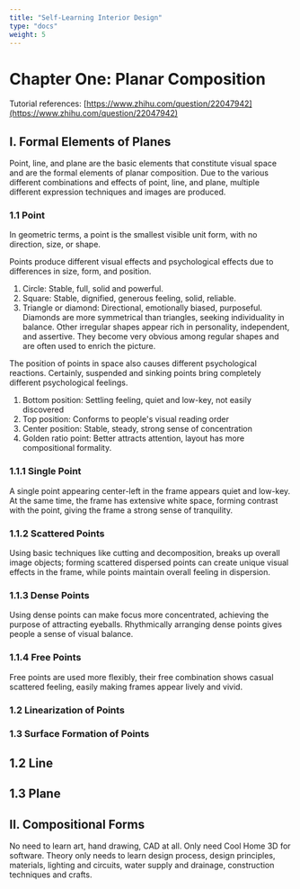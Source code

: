 ```yaml
---
title: "Self-Learning Interior Design"
type: "docs"
weight: 5
---
```


# Chapter One: Planar Composition

Tutorial references: [https://www.zhihu.com/question/22047942](https://www.zhihu.com/question/22047942)

## I. Formal Elements of Planes

Point, line, and plane are the basic elements that constitute visual space and are the formal elements of planar composition. Due to the various different combinations and effects of point, line, and plane, multiple different expression techniques and images are produced.

### 1.1 Point

In geometric terms, a point is the smallest visible unit form, with no direction, size, or shape.

Points produce different visual effects and psychological effects due to differences in size, form, and position.

1. Circle: Stable, full, solid and powerful.
2. Square: Stable, dignified, generous feeling, solid, reliable.
3. Triangle or diamond: Directional, emotionally biased, purposeful. Diamonds are more symmetrical than triangles, seeking individuality in balance. Other irregular shapes appear rich in personality, independent, and assertive. They become very obvious among regular shapes and are often used to enrich the picture.

The position of points in space also causes different psychological reactions. Certainly, suspended and sinking points bring completely different psychological feelings.

1. Bottom position: Settling feeling, quiet and low-key, not easily discovered
2. Top position: Conforms to people's visual reading order
3. Center position: Stable, steady, strong sense of concentration
4. Golden ratio point: Better attracts attention, layout has more compositional formality.

### 1.1.1 Single Point

A single point appearing center-left in the frame appears quiet and low-key. At the same time, the frame has extensive white space, forming contrast with the point, giving the frame a strong sense of tranquility.

### 1.1.2 Scattered Points

Using basic techniques like cutting and decomposition, breaks up overall image objects; forming scattered dispersed points can create unique visual effects in the frame, while points maintain overall feeling in dispersion.

### 1.1.3 Dense Points

Using dense points can make focus more concentrated, achieving the purpose of attracting eyeballs. Rhythmically arranging dense points gives people a sense of visual balance.

### 1.1.4 Free Points

Free points are used more flexibly, their free combination shows casual scattered feeling, easily making frames appear lively and vivid.

### 1.2 Linearization of Points

### 1.3 Surface Formation of Points

## 1.2 Line

## 1.3 Plane

## II. Compositional Forms

No need to learn art, hand drawing, CAD at all. Only need Cool Home 3D for software. Theory only needs to learn design process, design principles, materials, lighting and circuits, water supply and drainage, construction techniques and crafts.
